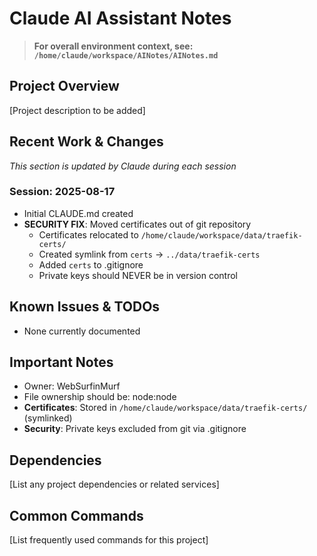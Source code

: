# Claude AI Assistant Notes

> **For overall environment context, see: `/home/claude/workspace/AINotes/AINotes.md`**

## Project Overview
[Project description to be added]

## Recent Work & Changes
_This section is updated by Claude during each session_

### Session: 2025-08-17
- Initial CLAUDE.md created
- **SECURITY FIX**: Moved certificates out of git repository
  - Certificates relocated to `/home/claude/workspace/data/traefik-certs/`
  - Created symlink from `certs` → `../data/traefik-certs`
  - Added `certs` to .gitignore
  - Private keys should NEVER be in version control

## Known Issues & TODOs
- None currently documented

## Important Notes
- Owner: WebSurfinMurf
- File ownership should be: node:node
- **Certificates**: Stored in `/home/claude/workspace/data/traefik-certs/` (symlinked)
- **Security**: Private keys excluded from git via .gitignore

## Dependencies
[List any project dependencies or related services]

## Common Commands
[List frequently used commands for this project]
